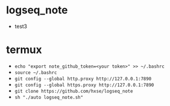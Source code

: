# logseq_note
  * test3
# termux
  * `echo "export note_github_token=<your token>" >> ~/.bashrc`
  * `source ~/.bashrc`
  * `git config --global http.proxy http://127.0.0.1:7890`
  * `git config --global https.proxy http://127.0.0.1:7890`
  * `git clone https://github.com/hxse/logseq_note`
  * `sh "./auto logseq_note.sh"`